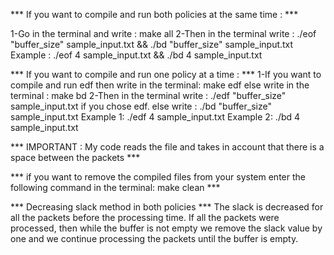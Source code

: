 *** If you want to compile and run both policies at the same time : ***

1-Go in the terminal and write : make all
2-Then in the terminal write : ./eof "buffer_size" sample_input.txt && ./bd "buffer_size" sample_input.txt
    Example  : ./eof 4 sample_input.txt && ./bd 4 sample_input.txt

*** If you want to compile and run one policy at a time : ***
1-If you want to compile and run edf then write in the terminal: make edf
else write in the terminal : make bd
2-Then in the terminal write : ./edf "buffer_size" sample_input.txt  if you chose edf.
else write : ./bd "buffer_size" sample_input.txt
    Example 1: ./edf 4 sample_input.txt 
    Example 2: ./bd 4 sample_input.txt 

*** IMPORTANT : My code reads the file and takes in account that there is a space between the packets ***

*** if you want to remove the compiled files from your system enter the following command in the terminal: make clean ***

*** Decreasing slack method in both policies ***
The slack is decreased for all the packets before the processing time.
If all the packets were processed, then while the buffer is not empty we remove the slack value by one and we continue processing the packets
until the buffer is empty.

